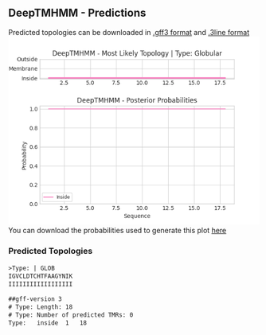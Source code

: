 ## DeepTMHMM - Predictions
Predicted topologies can be downloaded in [.gff3 format](TMRs.gff3) and [.3line format](predicted_topologies.3line)
![picture](plot.png)
You can download the probabilities used to generate this plot [here](Type:_probs.csv)
### Predicted Topologies
```
>Type: | GLOB
IGVCLDTCHTFAAGYNIK
IIIIIIIIIIIIIIIIII

```


```
##gff-version 3
# Type: Length: 18
# Type: Number of predicted TMRs: 0
Type:	inside	1	18				

```
